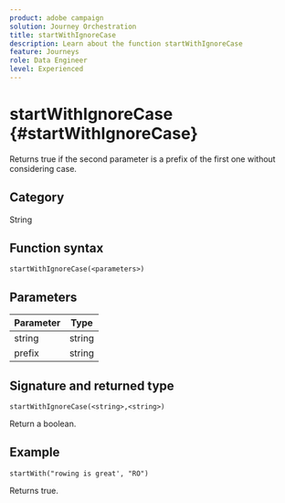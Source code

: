 ```yaml
---
product: adobe campaign
solution: Journey Orchestration
title: startWithIgnoreCase
description: Learn about the function startWithIgnoreCase
feature: Journeys
role: Data Engineer
level: Experienced
---
```


# startWithIgnoreCase {#startWithIgnoreCase}

Returns true if the second parameter is a prefix of the first one without considering case.

## Category

String

## Function syntax

`startWithIgnoreCase(<parameters>)`

## Parameters

| Parameter   | Type  |
|-------------|--------|
| string      | string |
| prefix      | string |

## Signature and returned type

`startWithIgnoreCase(<string>,<string>)`

Return a boolean.

## Example

`startWith("rowing is great', "RO")`

Returns true.
